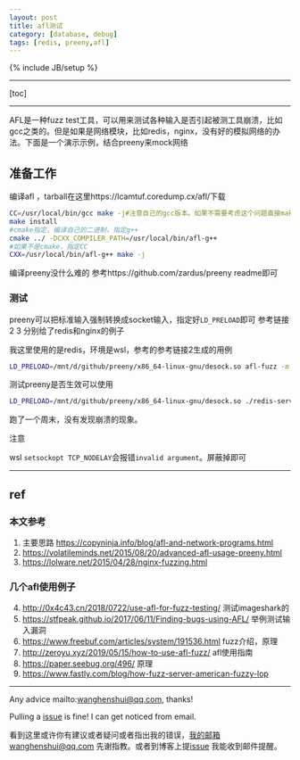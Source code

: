 ```yaml
---
layout: post
title: afl测试
category: [database, debug]
tags: [redis, preeny,afl]
---
```

{% include JB/setup %}

---



[toc]

---

AFL是一种fuzz test工具，可以用来测试各种输入是否引起被测工具崩溃，比如gcc之类的。但是如果是网络模块，比如redis，nginx，没有好的模拟网络的办法。下面是一个演示示例，结合preeny来mock网络

## 准备工作

编译afl ，tarball在这里https://lcamtuf.coredump.cx/afl/下载

```bash
CC=/usr/local/bin/gcc make -j#注意自己的gcc版本。如果不需要考虑这个问题直接make
make install
#cmake指定，编译自己的二进制，指定g++
cmake ../ -DCXX_COMPILER_PATH=/usr/local/bin/afl-g++
#如果不是cmake，指定CC
CXX=/usr/local/bin/afl-g++ make -j
```

编译preeny没什么难的 参考https://github.com/zardus/preeny readme即可

### 测试

preeny可以把标准输入强制转换成socket输入，指定好`LD_PRELOAD`即可 参考链接 2 3 分别给了redis和nginx的例子

我这里使用的是redis，环境是wsl，参考的参考链接2生成的用例

```bash
LD_PRELOAD=/mnt/d/github/preeny/x86_64-linux-gnu/desock.so afl-fuzz -m 8G -i fuzz_in -o fuzz_out/ ./redis-server
```



 测试preeny是否生效可以使用

```bash
LD_PRELOAD=/mnt/d/github/preeny/x86_64-linux-gnu/desock.so ./redis-server ./redis.conf  < set a b
```

跑了一个周末，没有发现崩溃的现象。



注意

wsl `setsockopt TCP_NODELAY`会报错`invalid argument`。屏蔽掉即可

---

## ref 

### 本文参考

1. 主要思路 https://copyninja.info/blog/afl-and-network-programs.html
2. https://volatileminds.net/2015/08/20/advanced-afl-usage-preeny.html
3. https://lolware.net/2015/04/28/nginx-fuzzing.html

### 几个afl使用例子

4. http://0x4c43.cn/2018/0722/use-afl-for-fuzz-testing/ 测试imageshark的
5. https://stfpeak.github.io/2017/06/11/Finding-bugs-using-AFL/ 举例测试输入漏洞
6. https://www.freebuf.com/articles/system/191536.html fuzz介绍，原理
7. http://zeroyu.xyz/2019/05/15/how-to-use-afl-fuzz/ afl使用指南
8. https://paper.seebug.org/496/ 原理
9. https://www.fastly.com/blog/how-fuzz-server-american-fuzzy-lop



---

Any advice mailto:wanghenshui@qq.com, thanks! 

Pulling a [issue](https://github.com/wanghenshui/wanghenshui.github.io/issues/new) is fine! I can get noticed from email.

看到这里或许你有建议或者疑问或者指出我的错误，我的邮箱wanghenshui@qq.com 先谢指教。或者到博客上提[issue](https://github.com/wanghenshui/wanghenshui.github.io/issues/new) 我能收到邮件提醒。